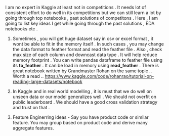 I am no expert in Kaggle at least not in competitions . 
It needs lot of consistent effort to do well in its competitions but we can still learn a lot by going through top notebooks , past solutions of 
competitons . Here , I am going to list key ideas I get while going through the past solutions , EDA notebooks etc . 

1. Sometimes , you will get huge dataset say in csv or excel format , it wont be able to fit in the memory itself . 
In such cases , you may change the data format to feather format and read the feather file . 
Also , check max size of each column and downcast data type . It will help reduce memory footprint . 
You can write pandas dataframe to feather file using its **to_feather** . It can be load in memory using **read_feather** .
There is great notebook written by Grandmaster Rohan on the same topic .. Worth a read ..
https://www.kaggle.com/code/rohanrao/tutorial-on-reading-large-datasets/notebook

2. In Kaggle and in real world modelling , it is must that we do well on unseen data or our model generalizes well . We should not overfit on public 
leaderboard . We should have a good cross validation strategy and trust on that . 

3. Feature Enginerring ideas -  Say you have product code or similar feature. You may group based on product code and derive many aggregate features.

